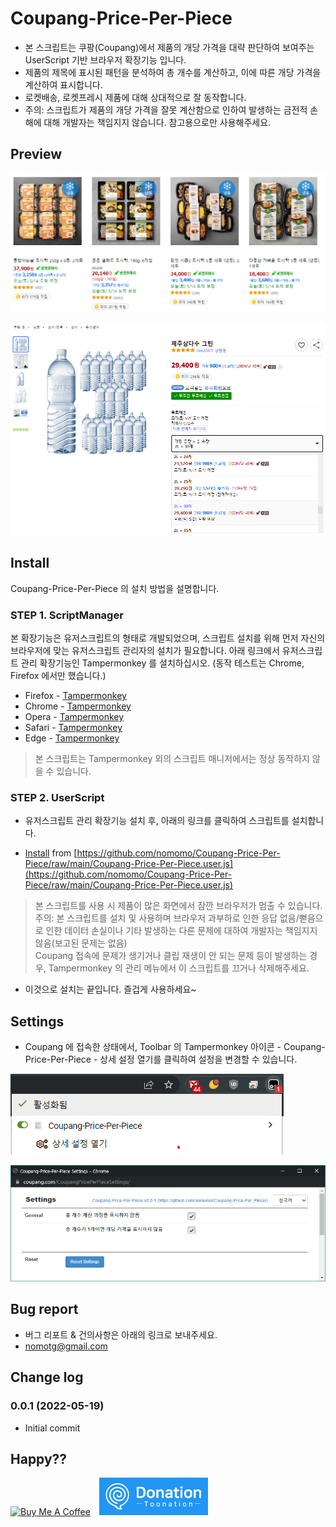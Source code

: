 # Coupang-Price-Per-Piece

- 본 스크립트는 쿠팡(Coupang)에서 제품의 개당 가격을 대략 판단하여 보여주는 UserScript 기반 브라우저 확장기능 입니다.
- 제품의 제목에 표시된 패턴을 분석하여 총 개수를 계산하고, 이에 따른 개당 가격을 계산하여 표시합니다.
- 로켓배송, 로켓프레시 제품에 대해 상대적으로 잘 동작합니다.
- 주의: 스크립트가 제품의 개당 가격을 잘못 계산함으로 인하여 발생하는 금전적 손해에 대해 개발자는 책임지지 않습니다. 참고용으로만 사용해주세요.

## Preview

![Preview1](https://raw.githubusercontent.com/nomomo/Coupang-Price-Per-Piece/master/images/preview.png)

![Preview2](https://raw.githubusercontent.com/nomomo/Coupang-Price-Per-Piece/master/images/preview2.png)

## Install

Coupang-Price-Per-Piece 의 설치 방법을 설명합니다.

### STEP 1. ScriptManager

본 확장기능은 유저스크립트의 형태로 개발되었으며, 스크립트 설치를 위해 먼저 자신의 브라우저에 맞는 유저스크립트 관리자의 설치가 필요합니다. 아래 링크에서 유저스크립트 관리 확장기능인 Tampermonkey 를 설치하십시오. (동작 테스트는 Chrome, Firefox 에서만 했습니다.)

- Firefox - [Tampermonkey](https://addons.mozilla.org/ko/firefox/addon/tampermonkey/)
- Chrome - [Tampermonkey](https://chrome.google.com/webstore/detail/tampermonkey/dhdgffkkebhmkfjojejmpbldmpobfkfo)
- Opera - [Tampermonkey](https://addons.opera.com/extensions/details/tampermonkey-beta/)
- Safari - [Tampermonkey](https://safari.tampermonkey.net/tampermonkey.safariextz)
- Edge - [Tampermonkey](https://microsoftedge.microsoft.com/addons/detail/tampermonkey/iikmkjmpaadaobahmlepeloendndfphd)

> 본 스크립트는 Tampermonkey 외의 스크립트 매니저에서는 정상 동작하지 않을 수 있습니다.

### STEP 2. UserScript

- 유저스크립트 관리 확장기능 설치 후, 아래의 링크를 클릭하여 스크립트를 설치합니다.

- [Install](https://github.com/nomomo/Coupang-Price-Per-Piece/raw/main/Coupang-Price-Per-Piece.user.js) from [https://github.com/nomomo/Coupang-Price-Per-Piece/raw/main/Coupang-Price-Per-Piece.user.js](https://github.com/nomomo/Coupang-Price-Per-Piece/raw/main/Coupang-Price-Per-Piece.user.js)

> 본 스크립트를 사용 시 제품이 많은 화면에서 잠깐 브라우저가 멈출 수 있습니다.
> 주의: 본 스크립트를 설치 및 사용하며 브라우저 과부하로 인한 응답 없음/뻗음으로 인한 데이터 손실이나 기타 발생하는 다른 문제에 대하여 개발자는 책임지지 않음(보고된 문제는 없음)  
> Coupang 접속에 문제가 생기거나 클립 재생이 안 되는 문제 등이 발생하는 경우, Tampermonkey 의 관리 메뉴에서 이 스크립트를 끄거나 삭제해주세요.

- 이것으로 설치는 끝입니다. 즐겁게 사용하세요~

## Settings

- Coupang 에 접속한 상태에서, Toolbar 의 Tampermonkey 아이콘 - Coupang-Price-Per-Piece - 상세 설정 열기를 클릭하여 설정을 변경할 수 있습니다.

![Setting1](https://raw.githubusercontent.com/nomomo/Coupang-Price-Per-Piece/master/images/settings.png)

![Setting2](https://raw.githubusercontent.com/nomomo/Coupang-Price-Per-Piece/master/images/settings2.png)

## Bug report

- 버그 리포트 & 건의사항은 아래의 링크로 보내주세요.
- nomotg@gmail.com

## Change log

### 0.0.1 (2022-05-19)

- Initial commit

## Happy??

<a href="https://www.buymeacoffee.com/nomomo" target="_blank"><img src="https://cdn.buymeacoffee.com/buttons/default-yellow.png" alt="Buy Me A Coffee" height="60"></a>　<a href="https://toon.at/donate/636947867320352181" target="_blank"><img src="https://raw.githubusercontent.com/nomomo/Addostream/master/assets/toonation_b11.gif" height="60" alt="Donate with Toonation" /></a>
